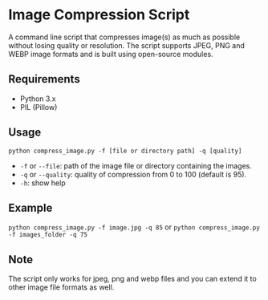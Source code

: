 # Image Compression Script

A command line script that compresses image(s) as much as possible without losing quality or resolution. The script supports JPEG, PNG and WEBP image formats and is built using open-source modules.

## Requirements
- Python 3.x
- PIL (Pillow)

## Usage
`python compress_image.py -f [file or directory path] -q [quality]`
- `-f` or `--file`: path of the image file or directory containing the images.
- `-q` or `--quality`: quality of compression from 0 to 100 (default is 95).
- `-h`: show help 

## Example
`python compress_image.py -f image.jpg -q 85`
or
`python compress_image.py -f images_folder -q 75`

## Note
The script only works for jpeg, png and webp files and you can extend it to other image file formats as well.
